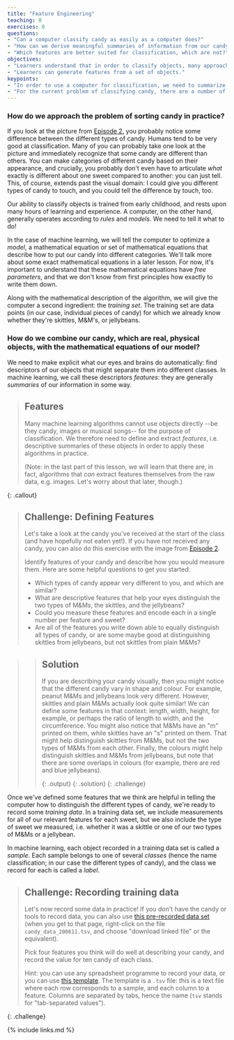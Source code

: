 ```yaml
---
title: "Feature Engineering"
teaching: 0
exercises: 0
questions:
- "Can a computer classify candy as easily as a computer does?"
- "How can we derive meaningful summaries of information from our candy to use in classification?"
- "Which features are better suited for classification, which are not?"
objectives:
- "Learners understand that in order to classify objects, many approaches require well-structured information."
- "Learners can generate features from a set of objects."
keypoints:
- "In order to use a computer for classification, we need to summarize the information our eyes see into a few meaningful numbers that the computer can parse."
- "For the current problem of classifying candy, there are a number of features related to the appearance that may be useful."
---
```


### How do we approach the problem of sorting candy in practice? 

If you look at the picture from [Episode 2](ep2), you probably notice some difference between the different types of candy. Humans tend to be very good at classification. Many of you can probably take one look at the picture and immediately recognize that some candy are different than others. You can make categories of different candy based on their appearance, and crucially, you probably don't even have to articulate *what* exactly is different about one sweet compared to another: you can just tell. This, of course, extends past the visual domain: I could give you different types of candy to touch, and you could tell the difference by touch, too.

Our ability to classify objects is trained from early childhood, and rests upon many hours of learning and experience. 
A computer, on the other hand, generally operates according to *rules* and *models*. We need to tell it what to do!

In the case of machine learning, we will tell the computer to optimize a *model*, a mathematical equation or set of mathematical equations that describe how to put our candy into different categories. We'll talk more about some exact mathematical equations in a later lesson. For now, it's important to understand that these mathematical equations have *free parameters*, and that we don't know from first principles how exactly to write them down. 

Along with the mathematical description of the algorithm, we will give the 
computer a second ingredient: the _training set_. The training set are data points (in our case, individual pieces of candy) for which we already know whether they're skittles, M&M's, or jellybeans.

### How do we combine our candy, which are real, physical objects, with the mathematical equations of our model?

We need to make explicit what our eyes and brains do automatically: find descriptors of our objects that might separate them 
into different classes. In machine learning, we call these descriptors *features*: they are generally _summaries_ of our information 
in some way. 

> ## Features
>
> Many machine learning algorithms cannot use objects directly --be they candy, images or musical songs-- for the 
> purpose of classification. We therefore need to define and extract *features*, i.e. descriptive summaries of these objects 
> in order to apply these algorithms in practice.  
>
> (Note: in the last part of this lesson, we will learn that there are, in fact, algorithms that _can_ extract features 
> themselves from the raw data, e.g. images. Let's worry about that later, though.)
>  
{: .callout}

> ## Challenge: Defining Features
>
> Let's take a look at the candy you've received at the start of the class (and have hopefully not eaten yet!).
> If you have not received any candy, you can also do this exercise with the image from [Episode 2](ep2). 
>
> Identify features of your candy and describe how you would measure them. Here are some helpful questions to get you started:
>
> * Which types of candy appear very different to you, and which are similar? 
> * What are descriptive features that help your eyes distinguish the two types of M&Ms, the skittles, and the jellybeans?
> * Could you measure these features and encode each in a single number per feature and sweet? 
> * Are all of the features you write 
> down able to equally distinguish all types of candy, or are some maybe good at distinguishing skittles from jellybeans, 
> but not skittles from plain M&Ms? 
>

>
> > ## Solution
> > 
> > If you are describing your candy visually, then you might notice that the different candy vary in shape and 
> > colour. For example, peanut M&Ms and jellybeans look very different. However, skittles and plain M&Ms actually look 
> > quite similar! We can define some features in that context: length, width, height, for example, or perhaps the ratio of 
> > length to width, and the circumference. You might also notice that M&Ms have an "m" printed on them, while skittles 
> > have an "s" printed on them. That might help distinguish skittles from M&Ms, but not the two types of M&Ms from each 
> > other. Finally, the colours might help distinguish skittles and M&Ms from jellybeans, but note that there are some 
> > overlaps in colours (for example, there are red and blue jellybeans).   
> > 
> > {: .output}
> {: .solution}
{: .challenge}

Once we've defined some features that we think are helpful in telling the computer how to distinguish the different 
types of candy, we're ready to record some _training data_. In a training data set, we include measurements for 
all of our relevant features for each sweet, but we also include the type of sweet we measured, i.e. whether it was a 
skittle or one of our two types of M&Ms or a jellybean. 

In machine learning, each object recorded in a training data set is called a *sample*. Each sample belongs to one of 
several *classes* (hence the name classification; in our case the different types of candy), and the class we record 
for each is called a *label*.   

> ## Challenge: Recording training data
> 
> Let's now record some data in practice! If you don't have the candy or tools to record data, you can also 
> use [this pre-recorded data set](candy_data) (when you get to that page, right-click on the file `candy_data_200611.tsv`, 
> and choose "download linked file" or the equivalent).
>
> Pick four features you think will do well at describing your candy, and record the value for ten candy of 
> each class. 
>
> Hint: you can use any spreadsheet programme to record your data, or you can use [this template](candy_template). 
> The template is a `.tsv` file: this is a text file where each row corresponds to a sample, and each column 
> to a feature. Columns are separated by tabs, hence the name (`tsv` stands for "tab-separated values").
>
{: .challenge}



[ep2]: https://huppenkothen.org/machine-learning-tutorial/02-ProblemSetUp/index.html
[candy_data]: https://github.com/dhuppenkothen/machine-learning-tutorial/tree/gh-pages/data 
[candy_template]: https://github.com/AstroHackWeek/AstroHackWeek2018/tree/master/day3_machine_learning


{% include links.md %}
